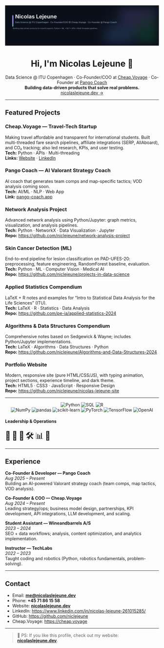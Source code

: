 <p align="center">
  <img src="assets/nicolas-readme-bannerv2.svg" alt="Nicolas Lejeune — Data Science @ ITU Copenhagen · Co-Founder/COO @ Cheap.Voyage · Co-Founder @ Pango Coach" />
</p>

<h1 align="center">Hi, I'm Nicolas Lejeune 👋</h1>
<p align="center">
  Data Science @ ITU Copenhagen · Co-Founder/COO at <a href="https://cheap.voyage">Cheap.Voyage</a> · Co-Founder at <a href="https://pango-coach.app/">Pango Coach</a>
  <br/>
  <strong>Building data-driven products that solve real problems.</strong>
  <br/>
  <a href="https://nicolaslejeune.dev">nicolaslejeune.dev →</a>
</p>

---

## Featured Projects

### Cheap.Voyage — Travel-Tech Startup
Making travel affordable and transparent for international students. Built multi-threaded fare search pipelines, affiliate integrations (SERP, AllAboard), and CO₂ tracking; also led research, KPIs, and user testing.  
**Tech:** Python · APIs · Multi-threading  
**Links:** [Website](https://cheap.voyage) · [LinkedIn](https://www.linkedin.com/in/nicolas-lejeune-261015285/)

### Pango Coach — AI Valorant Strategy Coach
AI coach that generates team comps and map-specific tactics; VOD analysis coming soon.  
**Tech:** AI/ML · NLP · Web App  
**Link:** [pango-coach.app](https://pango-coach.app/)

### Network Analysis Project
Advanced network analysis using Python/Jupyter: graph metrics, visualization, and analysis pipelines.  
**Tech:** Python · NetworkX · Data Visualization · Jupyter  
**Repo:** <https://github.com/niclejeune/network-analysis-project>

### Skin Cancer Detection (ML)
End-to-end pipeline for lesion classification on PAD-UFES-20: preprocessing, feature engineering, RandomForest baseline, evaluation.  
**Tech:** Python · ML · Computer Vision · Medical AI  
**Repo:** <https://github.com/niclejeune/projects-in-data-science>

### Applied Statistics Compendium
LaTeX + R notes and examples for “Intro to Statistical Data Analysis for the Life Sciences” (ITU).  
**Tech:** LaTeX · R · Statistics · Data Analysis  
**Repo:** <https://github.com/pe-ia/applied-statistics-2024>

### Algorithms & Data Structures Compendium
Comprehensive notes based on Sedgewick & Wayne; includes Python/Jupyter implementations.  
**Tech:** LaTeX · Algorithms · Data Structures · Python  
**Repo:** <https://github.com/niclejeune/Algorithms-and-Data-Structures-2024>

### Portfolio Website
Modern, responsive site (pure HTML/CSS/JS), with typing animation, project sections, experience timeline, and dark theme.  
**Tech:** HTML5 · CSS3 · JavaScript · Responsive Design  
**Repo:** <https://github.com/niclejeune/nicolas-lejeune-site>

---
<!-- Skills (text + logos via shields.io) -->
<p align="center">

  <!-- Core -->
  <img alt="Python" src="https://img.shields.io/badge/Python-3776AB?logo=python&logoColor=white" />
  <img alt="SQL" src="https://img.shields.io/badge/SQL-336791?logo=postgresql&logoColor=white" />
  <img alt="R" src="https://img.shields.io/badge/R-276DC3?logo=r&logoColor=white" />

  <br/>

  <!-- Data / ML stack -->
  <img alt="NumPy" src="https://img.shields.io/badge/NumPy-013243?logo=numpy&logoColor=white" />
  <img alt="pandas" src="https://img.shields.io/badge/pandas-150458?logo=pandas&logoColor=white" />
  <img alt="scikit-learn" src="https://img.shields.io/badge/scikit--learn-F7931E?logo=scikitlearn&logoColor=white" />
  <img alt="PyTorch" src="https://img.shields.io/badge/PyTorch-EE4C2C?logo=pytorch&logoColor=white" />
  <img alt="TensorFlow" src="https://img.shields.io/badge/TensorFlow-FF6F00?logo=tensorflow&logoColor=white" />
  <img alt="OpenAI" src="https://img.shields.io/badge/OpenAI-412991?logo=openai&logoColor=white" />

</p>

  <!-- Leadership & Operations (emoji for soft skills) -->
  <h4>Leadership & Operations</h4>
  <span title="Team Leadership" style="font-size:28px">👥</span>
  <span title="Strategic Planning" style="font-size:28px">🧭</span>
  <span title="Partnership Development" style="font-size:28px">🤝</span>
  <span title="Operations Management" style="font-size:28px">🛠️</span>
  <span title="KPI Development" style="font-size:28px">📊</span>
  <span title="Startup Scaling" style="font-size:28px">🚀</span>

</div>

---

## Experience

**Co-Founder & Developer — Pango Coach**  
*Aug 2025 – Present*  
Building an AI-powered Valorant strategy coach (team comps, map tactics, VOD analysis).

**Co-Founder & COO — Cheap.Voyage**  
*Aug 2024 – Present*  
Leading strategy/ops; business model design, partnerships, KPI development, API integrations, LLM development, and scaling.

**Student Assistant — Wineandbarrels A/S**  
*2023 – 2024*  
SEO + data workflows; analysis, content optimization, and analytics implementation.

**Instructor — TechLabs**  
*2022 – 2023*  
Taught coding and robotics (Python, robotics fundamentals, problem-solving).

---

## Contact

- Email: **me@nicolaslejeune.dev**  
- Phone: **+45 71 86 15 58**  
- Website: **[nicolaslejeune.dev](https://nicolaslejeune.dev)**  
- LinkedIn: <https://www.linkedin.com/in/nicolas-lejeune-261015285/>  
- GitHub: <https://github.com/niclejeune>  
- Cheap.Voyage: <https://cheap.voyage>

---

> 👀 PS: If you like this profile, check out my website: **[nicolaslejeune.dev](https://nicolaslejeune.dev)**.
